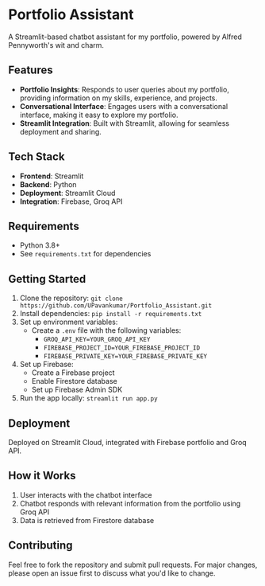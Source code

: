 # Portfolio Assistant

A Streamlit-based chatbot assistant for my portfolio, powered by Alfred Pennyworth's wit and charm.

## Features

* **Portfolio Insights**: Responds to user queries about my portfolio, providing information on my skills, experience, and projects.
* **Conversational Interface**: Engages users with a conversational interface, making it easy to explore my portfolio.
* **Streamlit Integration**: Built with Streamlit, allowing for seamless deployment and sharing.

## Tech Stack

* **Frontend**: Streamlit
* **Backend**: Python
* **Deployment**: Streamlit Cloud
* **Integration**: Firebase, Groq API

## Requirements

* Python 3.8+
* See `requirements.txt` for dependencies

## Getting Started

1. Clone the repository: `git clone https://github.com/UPavankumar/Portfolio_Assistant.git`
2. Install dependencies: `pip install -r requirements.txt`
3. Set up environment variables:
	* Create a `.env` file with the following variables:
		+ `GROQ_API_KEY=YOUR_GROQ_API_KEY`
		+ `FIREBASE_PROJECT_ID=YOUR_FIREBASE_PROJECT_ID`
		+ `FIREBASE_PRIVATE_KEY=YOUR_FIREBASE_PRIVATE_KEY`
4. Set up Firebase:
	* Create a Firebase project
	* Enable Firestore database
	* Set up Firebase Admin SDK
5. Run the app locally: `streamlit run app.py`

## Deployment

Deployed on Streamlit Cloud, integrated with Firebase portfolio and Groq API.

## How it Works

1. User interacts with the chatbot interface
2. Chatbot responds with relevant information from the portfolio using Groq API
3. Data is retrieved from Firestore database

## Contributing

Feel free to fork the repository and submit pull requests. For major changes, please open an issue first to discuss what you'd like to change.
